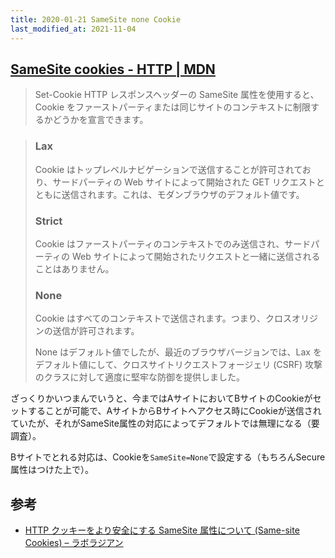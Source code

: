 ```yaml
---
title: 2020-01-21 SameSite none Cookie
last_modified_at: 2021-11-04
---
```


## [SameSite cookies - HTTP | MDN](https://developer.mozilla.org/ja/docs/Web/HTTP/Headers/Set-Cookie/SameSite)

> Set-Cookie HTTP レスポンスヘッダーの SameSite 属性を使用すると、Cookie をファーストパーティまたは同じサイトのコンテキストに制限するかどうかを宣言できます。

> ### Lax
> Cookie はトップレベルナビゲーションで送信することが許可されており、サードパーティの Web サイトによって開始された GET リクエストとともに送信されます。これは、モダンブラウザのデフォルト値です。
>
> ### Strict
> Cookie はファーストパーティのコンテキストでのみ送信され、サードパーティの Web サイトによって開始されたリクエストと一緒に送信されることはありません。
>
> ### None
> Cookie はすべてのコンテキストで送信されます。つまり、クロスオリジンの送信が許可されます。
>
> None はデフォルト値でしたが、最近のブラウザバージョンでは、Lax をデフォルト値にして、クロスサイトリクエストフォージェリ (CSRF) 攻撃のクラスに対して適度に堅牢な防御を提供しました。

ざっくりかいつまんでいうと、今まではAサイトにおいてBサイトのCookieがセットすることが可能で、AサイトからBサイトへアクセス時にCookieが送信されていたが、それがSameSite属性の対応によってデフォルトでは無理になる（要調査）。

Bサイトでとれる対応は、Cookieを`SameSite=None`で設定する（もちろんSecure属性はつけた上で）。

## 参考

- [HTTP クッキーをより安全にする SameSite 属性について (Same-site Cookies) – ラボラジアン](https://laboradian.com/same-site-cookies/)
